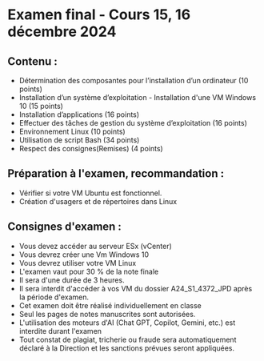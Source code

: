


# Examen final - Cours 15, 16 décembre 2024
 
## Contenu : 
 - Détermination des composantes pour l’installation d’un ordinateur (10 points)
 - Installation d’un système d’exploitation - Installation d'une VM Windows 10 (15 points)
 - Installation d’applications (16 points)
 - Effectuer des tâches de gestion du système d’exploitation (16 points)
 - Environnement Linux (10 points) 
 - Utilisation de script Bash (34 points)
 - Respect des consignes(Remises) (4 points)

## Préparation à l'examen, recommandation : 
- Vérifier si votre VM Ubuntu est fonctionnel.
- Création d'usagers et de répertoires dans Linux

## Consignes d'examen : 

- Vous devez accéder au serveur ESx (vCenter)
- Vous devrez créer une Vm Windows 10
- Vous devrez utiliser votre VM Linux
- L'examen vaut pour 30 % de la note finale
- Il sera d'une durée de 3 heures.
- Il sera interdit d'accéder à vos VM du dossier A24_S1_4372_JPD après la période d'examen.
- Cet examen doit être réalisé individuellement en classe
- Seul les pages de notes manuscrites sont autorisées.
- L'utilisation des moteurs d'AI (Chat GPT, Copilot, Gemini, etc.) est interdite durant l'examen
- Tout constat de plagiat, tricherie ou fraude sera automatiquement déclaré à la Direction et les sanctions prévues seront appliquées.

